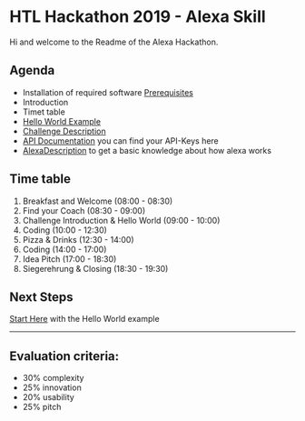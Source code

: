 # HTL Hackathon 2019 - Alexa Skill
Hi and welcome to the Readme of the Alexa Hackathon.

## Agenda
- Installation of required software [Prerequisites ](./doc/Prerequisites.md)
- Introduction
- Timet table
- [Hello World Example](./doc/HelloWorld.md)
- [Challenge Description](./doc/Challenge.md)
- [API Documentation](./doc/API.md) you can find your API-Keys here
- [AlexaDescription](./doc/AlexaDescription.md) to get a basic knowledge about how alexa works


## Time table

1. Breakfast and Welcome (08:00 - 08:30)
2. Find your Coach (08:30 - 09:00) 
3. Challenge Introduction & Hello World (09:00 - 10:00)
4. Coding (10:00 - 12:30)
5. Pizza & Drinks (12:30 - 14:00)
6. Coding (14:00 - 17:00)
7. Idea Pitch (17:00 - 18:30)
8. Siegerehrung & Closing (18:30 - 19:30)

## Next Steps
[Start Here](./doc/HelloWorld.md) with the Hello World example


------------------------------



## Evaluation criteria:
- 30% complexity
- 25% innovation
- 20% usability
- 25% pitch